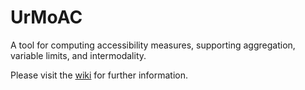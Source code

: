 # UrMoAC
A tool for computing accessibility measures, supporting aggregation, variable limits, and intermodality.

Please visit the <a href="https://github.com/DLR-VF/UrMoAC/wiki">wiki</a> for further information.

